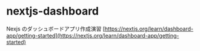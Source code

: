 # nextjs-dashboard
Nexjs のダッシュボードアプリ作成演習
[https://nextjs.org/learn/dashboard-app/getting-started](https://nextjs.org/learn/dashboard-app/getting-started)
